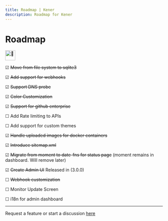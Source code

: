 ```yaml
---
title: Roadmap | Kener
description: Roadmap for Kener
---
```


# Roadmap

<picture>
  <source srcset="https://fonts.gstatic.com/s/e/notoemoji/latest/1f331/512.webp" type="image/webp">
  <img src="https://fonts.gstatic.com/s/e/notoemoji/latest/1f331/512.gif" alt="🌱" width="32" height="32">
</picture>

☑ ~~Move from file system to sqlite3~~

☑ ~~Add support for webhooks~~

☑ ~~Support DNS probe~~

☑ ~~Color Customization~~

☑ ~~Support for github enterprise~~

☐ Add Rate limiting to APIs

☐ Add support for custom themes

☑ ~~Handle uploaded images for docker containers~~

☑ ~~Introduce sitemap.xml~~

☑ ~~Migrate from moment to date-fns for status page~~ (moment remains in dashboard. Will remove later)

☑ ~~Create Admin UI~~ Released in (3.0.0)

☐ ~~Webhook customization~~

☐ Monitor Update Screen

☐ i18n for admin dashboard

---

Request a feature or start a discussion [here](https://github.com/rajnandan1/kener/discussions/new/choose)
